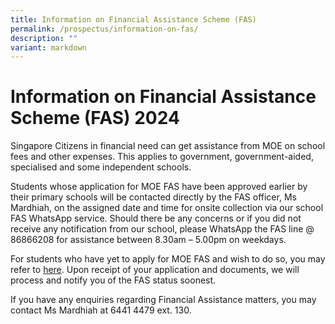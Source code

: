 ```yaml
---
title: Information on Financial Assistance Scheme (FAS)
permalink: /prospectus/information-on-fas/
description: ""
variant: markdown
---
```

Information on Financial Assistance Scheme (FAS) 2024
=====================================================

Singapore Citizens in financial need can get assistance from MOE on school fees and other expenses. This applies to government, government-aided, specialised and some independent schools. 

Students whose application for MOE FAS have been approved earlier by their primary schools will be contacted directly by the FAS officer, Ms Mardhiah, on the assigned date and time for onsite collection via our school FAS WhatsApp service.  Should there be any concerns or if you did not receive any notification from our school, please WhatsApp the FAS line @ 86866208 for assistance between 8.30am – 5.00pm on weekdays.

For students who have yet to apply for MOE FAS and wish to do so, you may refer to [here](https://www.bedoksouthsec.moe.edu.sg/information-and-links/for-parents/financial-assistance-scheme-fas/). Upon receipt of your application and documents, we will process and notify you of the FAS status soonest.

If you have any enquiries regarding Financial Assistance matters, you may contact Ms Mardhiah at 6441 4479 ext. 130.